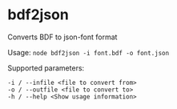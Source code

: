 # bdf2json
Converts BDF to json-font format

Usage: `node bdf2json -i font.bdf -o font.json`

Supported parameters:
```
-i / --infile <file to convert from>
-o / --outfile <file to convert to>
-h / --help <Show usage information>
```

